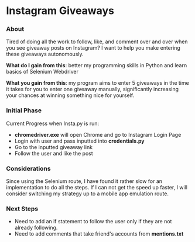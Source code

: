 # Instagram Giveaways

### About

Tired of doing all the work to follow, like, and comment over and over when you see giveaway posts on Instagram? I want to help you make entering these giveaways autonomously. 

**What do I gain from this**: better my programming skills in Python and learn basics of Selenium Webdriver

**What you gain from this**: my program aims to enter 5 giveaways in the time it takes for you to enter one giveaway manually, significantly increasing your chances at winning something nice for yourself.

### Initial Phase

Current Progress when Insta.py is run: 
* **chromedriver.exe** will open Chrome and go to Instagram Login Page
* Login with user and pass inputted into **credentials.py**
* Go to the inputted giveaway link
* Follow the user and like the post

### Considerations

Since using the Selenium route, I have found it rather slow for an implementation to do all the steps. If I can not get the speed up faster, I will consider switching my strategy up to a mobile app emulation route.

### Next Steps

* Need to add an if statement to follow the user only if they are not already following.
* Need to add comments that take friend's accounts from **mentions.txt** 
